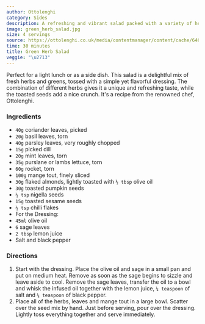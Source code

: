 ```yaml
---
author: Ottolenghi
category: Sides
description: A refreshing and vibrant salad packed with a variety of herbs and seeds.
image: green_herb_salad.jpg
size: 4 servings
source: https://ottolenghi.co.uk/media/contentmanager/content/cache/646x458//green-herb-salad.jpg
time: 30 minutes
title: Green Herb Salad
veggie: "\u2713"
---
```


Perfect for a light lunch or as a side dish. This salad is a delightful mix of fresh herbs and greens, tossed with a simple yet flavorful dressing. The combination of different herbs gives it a unique and refreshing taste, while the toasted seeds add a nice crunch. It's a recipe from the renowned chef, Ottolenghi.

### Ingredients

* `40g` coriander leaves, picked
* `20g` basil leaves, torn
* `40g` parsley leaves, very roughly chopped
* `15g` picked dill
* `20g` mint leaves, torn
* `35g` purslane or lambs lettuce, torn
* `60g` rocket, torn
* `100g` mange tout, finely sliced
* `30g` flaked almonds, lightly toasted with `½ tbsp` olive oil
* `30g` toasted pumpkin seeds
* `½ tsp` nigella seeds
* `15g` toasted sesame seeds
* `½ tsp` chilli flakes
* For the Dressing:
* `45ml` olive oil
* `6` sage leaves
* `2 tbsp` lemon juice
* Salt and black pepper

### Directions

1. Start with the dressing. Place the olive oil and sage in a small pan and put on medium heat. Remove as soon as the sage begins to sizzle and leave aside to cool. Remove the sage leaves, transfer the oil to a bowl and whisk the infused oil together with the lemon juice, `¼ teaspoon` of salt and `¼ teaspoon` of black pepper.
2. Place all of the herbs, leaves and mange tout in a large bowl. Scatter over the seed mix by hand. Just before serving, pour over the dressing. Lightly toss everything together and serve immediately.